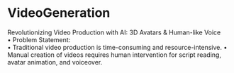 # VideoGeneration
Revolutionizing Video Production with AI: 3D  Avatars &amp; Human-like Voice  
• Problem Statement:  
  • Traditional video production is time-consuming and resource-intensive. 
  • Manual creation of videos requires human intervention for script reading, avatar animation,  and voiceover.
